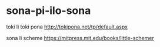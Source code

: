 # sona-pi-ilo-sona

toki li toki pona http://tokipona.net/tp/default.aspx

sona li scheme https://mitpress.mit.edu/books/little-schemer